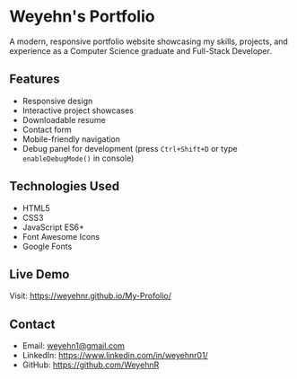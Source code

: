 # Weyehn's Portfolio

A modern, responsive portfolio website showcasing my skills, projects, and experience as a Computer Science graduate and Full-Stack Developer.

## Features

- Responsive design
- Interactive project showcases
- Downloadable resume
- Contact form
- Mobile-friendly navigation
- Debug panel for development (press `Ctrl+Shift+D` or type `enableDebugMode()` in console)

## Technologies Used

- HTML5
- CSS3
- JavaScript ES6+
- Font Awesome Icons
- Google Fonts

## Live Demo

Visit: https://weyehnr.github.io/My-Profolio/

## Contact

- Email: weyehn1@gmail.com
- LinkedIn: https://www.linkedin.com/in/weyehnr01/
- GitHub: https://github.com/WeyehnR
